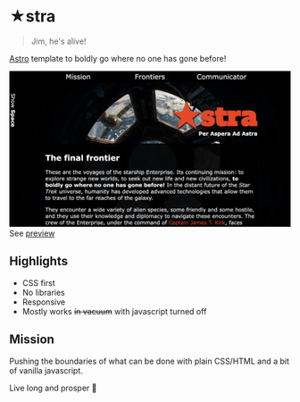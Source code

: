 # ★stra

> Jim, he's alive!

[Astro](https://astro.build/) template to boldly go where no one has gone before!

![screenshot](./public/screenshot_3.png)
See [preview](https://astra-project.vercel.app)

## Highlights

- CSS first
- No libraries
- Responsive
- Mostly works ~~in vacuum~~ with javascript turned off

## Mission

Pushing the boundaries of what can be done with plain CSS/HTML and a bit of vanilla javascript.

Live long and prosper :rocket:
